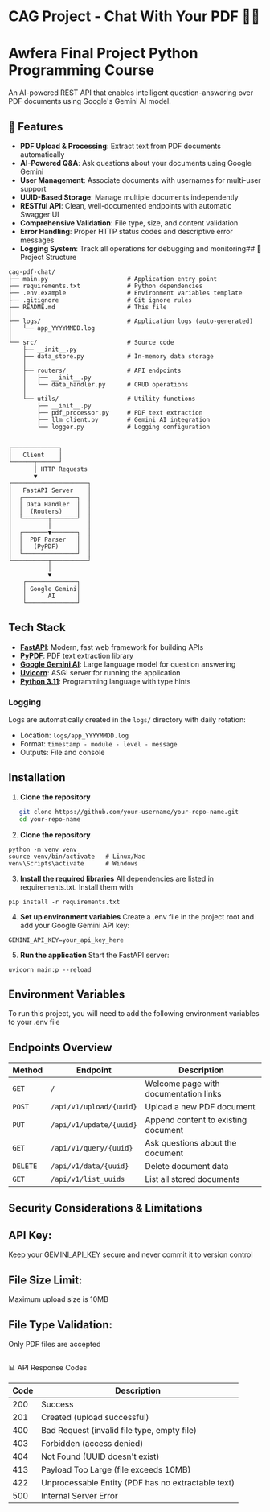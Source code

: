 
# CAG Project - Chat With Your PDF 📄🤖

# Awfera Final Project Python Programming Course 

An AI-powered REST API that enables intelligent question-answering over PDF documents using Google's Gemini AI model.

## 🌟 Features

- **PDF Upload & Processing**: Extract text from PDF documents automatically
- **AI-Powered Q&A**: Ask questions about your documents using Google Gemini
- **User Management**: Associate documents with usernames for multi-user support
- **UUID-Based Storage**: Manage multiple documents independently
- **RESTful API**: Clean, well-documented endpoints with automatic Swagger UI
- **Comprehensive Validation**: File type, size, and content validation
- **Error Handling**: Proper HTTP status codes and descriptive error messages
- **Logging System**: Track all operations for debugging and monitoring## 📂 Project Structure

```
cag-pdf-chat/
├── main.py                      # Application entry point
├── requirements.txt             # Python dependencies
├── .env.example                 # Environment variables template
├── .gitignore                   # Git ignore rules
├── README.md                    # This file
│
├── logs/                        # Application logs (auto-generated)
│   └── app_YYYYMMDD.log
│
└── src/                         # Source code
    ├── __init__.py
    ├── data_store.py            # In-memory data storage
    │
    ├── routers/                 # API endpoints
    │   ├── __init__.py
    │   └── data_handler.py      # CRUD operations
    │
    └── utils/                   # Utility functions
        ├── __init__.py
        ├── pdf_processor.py     # PDF text extraction
        ├── llm_client.py        # Gemini AI integration
        └── logger.py            # Logging configuration
            
```
```
┌─────────────┐
│   Client    │
└──────┬──────┘
       │ HTTP Requests
       ▼
┌─────────────────────┐
│   FastAPI Server    │
│  ┌───────────────┐  │
│  │ Data Handler  │  │
│  │  (Routers)    │  │
│  └───────┬───────┘  │
│          │          │
│  ┌───────▼───────┐  │
│  │  PDF Parser   │  │
│  │   (PyPDF)     │  │
│  └───────────────┘  │
└──────────┬──────────┘
           │
           ▼
    ┌──────────────┐
    │ Google Gemini│
    │      AI      │
    └──────────────┘
```         

## Tech Stack

- **[FastAPI](https://fastapi.tiangolo.com/)**: Modern, fast web framework for building APIs
- **[PyPDF](https://pypdf.readthedocs.io/)**: PDF text extraction library
- **[Google Gemini AI](https://ai.google.dev/)**: Large language model for question answering
- **[Uvicorn](https://www.uvicorn.org/)**: ASGI server for running the application
- **[Python 3.11](https://www.python.org/)**: Programming language with type hints




### Logging

Logs are automatically created in the `logs/` directory with daily rotation:
- Location: `logs/app_YYYYMMDD.log`
- Format: `timestamp - module - level - message`
- Outputs: File and console
## Installation

1. **Clone the repository**  

```bash
   git clone https://github.com/your-username/your-repo-name.git
   cd your-repo-name
```
2. **Clone the repository**  
```
python -m venv venv
source venv/bin/activate   # Linux/Mac
venv\Scripts\activate      # Windows
```
3. **Install the required libraries**
All dependencies are listed in requirements.txt. Install them with
```
pip install -r requirements.txt
```

4. **Set up environment variables**
Create a .env file in the project root and add your Google Gemini API key:
```
GEMINI_API_KEY=your_api_key_here
```
5. **Run the application**
Start the FastAPI server:
```
uvicorn main:p --reload
```


    
## Environment Variables

To run this project, you will need to add the following environment variables to your .env file


## Endpoints Overview

| Method | Endpoint | Description |
|--------|----------|-------------|
| `GET` | `/` | Welcome page with documentation links |
| `POST` | `/api/v1/upload/{uuid}` | Upload a new PDF document |
| `PUT` | `/api/v1/update/{uuid}` | Append content to existing document |
| `GET` | `/api/v1/query/{uuid}` | Ask questions about the document |
| `DELETE` | `/api/v1/data/{uuid}` | Delete document data |
| `GET` | `/api/v1/list_uuids` | List all stored documents |


##  Security Considerations & Limitations
## API Key: 
Keep your GEMINI_API_KEY secure and never commit it to version control
## File Size Limit:
Maximum upload size is 10MB
## File Type Validation: 
Only PDF files are accepted

## 
 📊 API Response Codes


| Code | Description |
|------|-------------|
| 200 | Success |
| 201 | Created (upload successful) |
| 400 | Bad Request (invalid file type, empty file) |
| 403 | Forbidden (access denied) |
| 404 | Not Found (UUID doesn't exist) |
| 413 | Payload Too Large (file exceeds 10MB) |
| 422 | Unprocessable Entity (PDF has no extractable text) |
| 500 | Internal Server Error 
